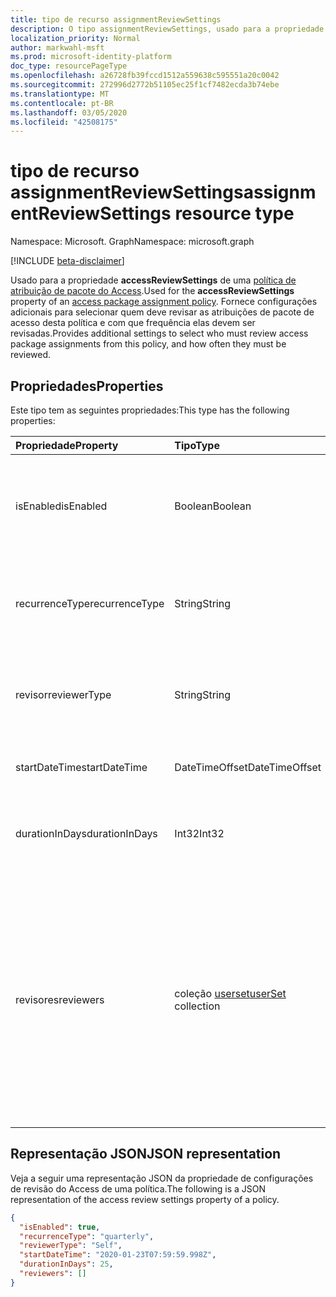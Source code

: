 ```yaml
---
title: tipo de recurso assignmentReviewSettings
description: O tipo assignmentReviewSettings, usado para a propriedade accessReviewSettings de uma política de atribuição de pacote do Access, fornece configurações adicionais para selecionar quem deve revisar as atribuições de pacote de acesso desta política e com que frequência elas devem ser revisadas.
localization_priority: Normal
author: markwahl-msft
ms.prod: microsoft-identity-platform
doc_type: resourcePageType
ms.openlocfilehash: a26728fb39fccd1512a559638c595551a20c0042
ms.sourcegitcommit: 272996d2772b51105ec25f1cf7482ecda3b74ebe
ms.translationtype: MT
ms.contentlocale: pt-BR
ms.lasthandoff: 03/05/2020
ms.locfileid: "42508175"
---
```

# <a name="assignmentreviewsettings-resource-type"></a><span data-ttu-id="dcbc0-103">tipo de recurso assignmentReviewSettings</span><span class="sxs-lookup"><span data-stu-id="dcbc0-103">assignmentReviewSettings resource type</span></span>

<span data-ttu-id="dcbc0-104">Namespace: Microsoft. Graph</span><span class="sxs-lookup"><span data-stu-id="dcbc0-104">Namespace: microsoft.graph</span></span>

[!INCLUDE [beta-disclaimer](../../includes/beta-disclaimer.md)]

<span data-ttu-id="dcbc0-105">Usado para a propriedade **accessReviewSettings** de uma [política de atribuição de pacote do Access](accesspackageassignmentpolicy.md).</span><span class="sxs-lookup"><span data-stu-id="dcbc0-105">Used for the **accessReviewSettings** property of an [access package assignment policy](accesspackageassignmentpolicy.md).</span></span> <span data-ttu-id="dcbc0-106">Fornece configurações adicionais para selecionar quem deve revisar as atribuições de pacote de acesso desta política e com que frequência elas devem ser revisadas.</span><span class="sxs-lookup"><span data-stu-id="dcbc0-106">Provides additional settings to select who must review access package assignments from this policy, and how often they must be reviewed.</span></span>  

## <a name="properties"></a><span data-ttu-id="dcbc0-107">Propriedades</span><span class="sxs-lookup"><span data-stu-id="dcbc0-107">Properties</span></span>

<span data-ttu-id="dcbc0-108">Este tipo tem as seguintes propriedades:</span><span class="sxs-lookup"><span data-stu-id="dcbc0-108">This type has the following properties:</span></span>

| <span data-ttu-id="dcbc0-109">Propriedade</span><span class="sxs-lookup"><span data-stu-id="dcbc0-109">Property</span></span>                     | <span data-ttu-id="dcbc0-110">Tipo</span><span class="sxs-lookup"><span data-stu-id="dcbc0-110">Type</span></span>                      | <span data-ttu-id="dcbc0-111">Descrição</span><span class="sxs-lookup"><span data-stu-id="dcbc0-111">Description</span></span> |
| :--------------------------- | :------------------------ | :---------- |
| <span data-ttu-id="dcbc0-112">isEnabled</span><span class="sxs-lookup"><span data-stu-id="dcbc0-112">isEnabled</span></span>| <span data-ttu-id="dcbc0-113">Boolean</span><span class="sxs-lookup"><span data-stu-id="dcbc0-113">Boolean</span></span> | <span data-ttu-id="dcbc0-114">Se verdadeiro, as revisões do Access são necessárias para as atribuições desta política.</span><span class="sxs-lookup"><span data-stu-id="dcbc0-114">If true, access reviews are required for assignments from this policy.</span></span> |
| <span data-ttu-id="dcbc0-115">recurrenceType</span><span class="sxs-lookup"><span data-stu-id="dcbc0-115">recurrenceType</span></span> | <span data-ttu-id="dcbc0-116">String</span><span class="sxs-lookup"><span data-stu-id="dcbc0-116">String</span></span> | <span data-ttu-id="dcbc0-117">O intervalo de recorrência, como `monthly` ou `quarterly`.</span><span class="sxs-lookup"><span data-stu-id="dcbc0-117">The interval for recurrence, such as `monthly` or `quarterly`.</span></span> |
| <span data-ttu-id="dcbc0-118">revisor</span><span class="sxs-lookup"><span data-stu-id="dcbc0-118">reviewerType</span></span> | <span data-ttu-id="dcbc0-119">String</span><span class="sxs-lookup"><span data-stu-id="dcbc0-119">String</span></span> | <span data-ttu-id="dcbc0-120">Quem deve ser solicitado a fazer a revisão, `Self` ou. `Reviewers`</span><span class="sxs-lookup"><span data-stu-id="dcbc0-120">Who should be asked to do the review, either `Self` or `Reviewers`.</span></span> |
| <span data-ttu-id="dcbc0-121">startDateTime</span><span class="sxs-lookup"><span data-stu-id="dcbc0-121">startDateTime</span></span> | <span data-ttu-id="dcbc0-122">DateTimeOffset</span><span class="sxs-lookup"><span data-stu-id="dcbc0-122">DateTimeOffset</span></span> | <span data-ttu-id="dcbc0-123">Quando a primeira revisão deve iniciar.</span><span class="sxs-lookup"><span data-stu-id="dcbc0-123">When the first review should start.</span></span> |
| <span data-ttu-id="dcbc0-124">durationInDays</span><span class="sxs-lookup"><span data-stu-id="dcbc0-124">durationInDays</span></span> | <span data-ttu-id="dcbc0-125">Int32</span><span class="sxs-lookup"><span data-stu-id="dcbc0-125">Int32</span></span> | <span data-ttu-id="dcbc0-126">O número de dias para permitir a entrada de revisores.</span><span class="sxs-lookup"><span data-stu-id="dcbc0-126">The number of days to allow input from reviewers.</span></span>|
| <span data-ttu-id="dcbc0-127">revisores</span><span class="sxs-lookup"><span data-stu-id="dcbc0-127">reviewers</span></span> | <span data-ttu-id="dcbc0-128">coleção [userset](userset.md)</span><span class="sxs-lookup"><span data-stu-id="dcbc0-128">[userSet](userset.md) collection</span></span> | <span data-ttu-id="dcbc0-129">Se o revisortype for `Reviewers`, essa coleção especifica os usuários que serão revisores, por ID ou como membros de um grupo, usando uma coleção de [únicousuário](singleuser.md) e [groupMembers](groupmembers.md).</span><span class="sxs-lookup"><span data-stu-id="dcbc0-129">If the reviewerType is `Reviewers`, this collection specifies the users who will be reviewers, either by ID or as members of a group, using a collection of [singleUser](singleuser.md) and [groupMembers](groupmembers.md).</span></span> |

## <a name="json-representation"></a><span data-ttu-id="dcbc0-130">Representação JSON</span><span class="sxs-lookup"><span data-stu-id="dcbc0-130">JSON representation</span></span>


<span data-ttu-id="dcbc0-131">Veja a seguir uma representação JSON da propriedade de configurações de revisão do Access de uma política.</span><span class="sxs-lookup"><span data-stu-id="dcbc0-131">The following is a JSON representation of the access review settings property of a policy.</span></span>

<!-- {
  "blockType": "resource",
  "optionalProperties": [

  ],
  "@odata.type": "microsoft.graph.assignmentReviewSettings",
  "baseType": ""
}-->

```json
{
  "isEnabled": true,
  "recurrenceType": "quarterly",
  "reviewerType": "Self",
  "startDateTime": "2020-01-23T07:59:59.998Z",
  "durationInDays": 25,
  "reviewers": []
}
```


<!-- uuid: 16cd6b66-4b1a-43a1-adaf-3a886856ed98
2019-02-04 14:57:30 UTC -->
<!-- {
  "type": "#page.annotation",
  "description": "assignmentReviewSettings complex type",
  "keywords": "",
  "section": "documentation",
  "tocPath": ""
}-->
